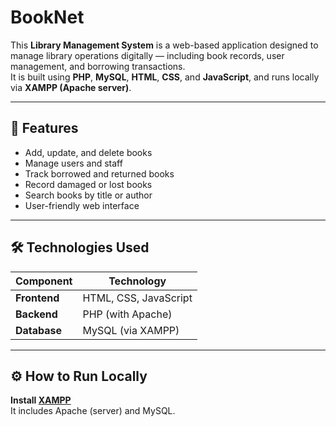 # BookNet
This **Library Management System** is a web-based application designed to manage library operations digitally — including book records, user management, and borrowing transactions.  
It is built using **PHP**, **MySQL**, **HTML**, **CSS**, and **JavaScript**, and runs locally via **XAMPP (Apache server)**.

---

## 🌟 Features

-  Add, update, and delete books  
-  Manage users and staff  
-  Track borrowed and returned books  
-  Record damaged or lost books  
-  Search books by title or author  
-  User-friendly web interface

---

## 🛠️ Technologies Used

| Component | Technology |
|------------|-------------|
| **Frontend** | HTML, CSS, JavaScript |
| **Backend** | PHP (with Apache) |
| **Database** | MySQL (via XAMPP) |

---

## ⚙️ How to Run Locally

**Install [XAMPP](https://www.apachefriends.org/download.html)**  
   It includes Apache (server) and MySQL.


